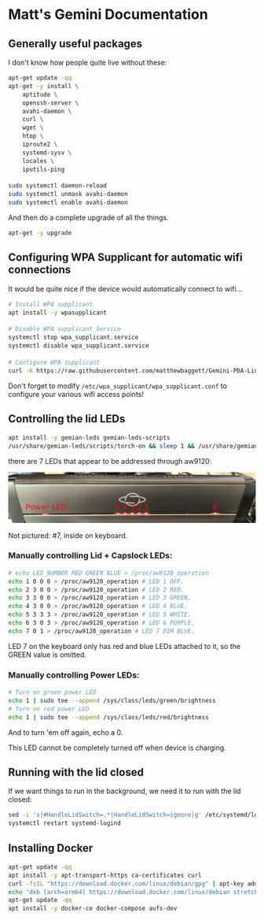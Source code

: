 Matt's Gemini Documentation
===========================

## Generally useful packages

I don't know how people quite live without these:

```bash
apt-get update -qq
apt-get -y install \
    aptitude \
    openssh-server \
    avahi-daemon \
    curl \
    wget \
    htop \
    iproute2 \
    systemd-sysv \
    locales \
    iputils-ping

sudo systemctl daemon-reload
sudo systemctl unmask avahi-daemon
sudo systemctl enable avahi-daemon
```

And then do a complete upgrade of all the things.

```bash
apt-get -y upgrade
```


## Configuring WPA Supplicant for automatic wifi connections

It would be quite nice if the device would automatically connect to wifi...
```bash
# Install WPA supplicant 
apt install -y wpasupplicant

# Disable WPA supplicant Service
systemctl stop wpa_supplicant.service
systemctl disable wpa_supplicant.service

# Configure WPA supplicant
curl -K https://raw.githubusercontent.com/matthewbaggett/Gemini-PDA-Linux-Scripts/master/wpa_supplicant.conf -o /etc/wpa_supplicant/wpa_supplicant.conf
```

Don't forget to modify `/etc/wpa_supplicant/wpa_supplicant.conf` to configure your various wifi access points!

## Controlling the lid LEDs
```bash
apt install -y gemian-leds gemian-leds-scripts
/usr/share/gemian-leds/scripts/torch-on && sleep 1 && /usr/share/gemian-leds/scripts/torch-off
```

there are 7 LEDs that appear to be addressed through aw9120:

![Lid LEDs](resources/leds.jpg)

Not pictured: #7, inside on keyboard.

### Manually controlling Lid + Capslock LEDs:

```bash
# echo LED_NUMBER RED GREEN BLUE > /proc/aw9120_operation
echo 1 0 0 0 > /proc/aw9120_operation # LED 1 OFF.
echo 2 3 0 0 > /proc/aw9120_operation # LED 2 RED.
echo 3 3 0 0 > /proc/aw9120_operation # LED 3 GREEN.
echo 4 3 0 0 > /proc/aw9120_operation # LED 4 BLUE.
echo 5 3 3 3 > /proc/aw9120_operation # LED 5 WHITE.
echo 6 3 0 3 > /proc/aw9120_operation # LED 6 PURPLE.
echo 7 0 1 > /proc/aw9120_operation # LED 7 DIM BLUE.
```

LED 7 on the keyboard only has red and blue LEDs attached to it, so the GREEN value is omitted.

### Manually controlling Power LEDs:

```bash
# Turn on green power LED
echo 1 | sudo tee --append /sys/class/leds/green/brightness
# Turn on red power LED
echo 1 | sudo tee --append /sys/class/leds/red/brightness
```

And to turn 'em off again, echo a 0.

This LED cannot be completely turned off when device is charging.

## Running with the lid closed 

If we want things to run in the background, we need it to run with the lid closed:

```bash
sed -i 's|#HandleLidSwitch=.*|HandleLidSwitch=ignore|g' /etc/systemd/logind.conf 
systemctl restart systemd-logind
```

## Installing Docker

```bash
apt-get update -qq
apt install -y apt-transport-https ca-certificates curl
curl -fsSL "https://download.docker.com/linux/debian/gpg" | apt-key add -qq - >/dev/null
echo "deb [arch=arm64] https://download.docker.com/linux/debian stretch stable" > /etc/apt/sources.list.d/docker.list
apt-get update -qq
apt install -y docker-ce docker-compose aufs-dev
```

